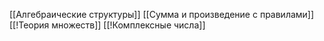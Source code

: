 [[Алгебраические структуры]]
[[Сумма и произведение с правилами]]
[[!Теория множеств]]
[[!Комплексные числа]]
